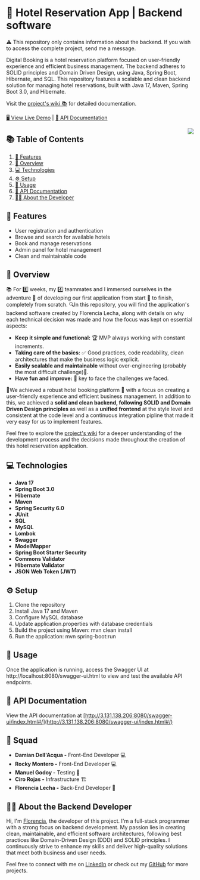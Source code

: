 # 🏨 Hotel Reservation App | Backend software

⚠️ This repository only contains information about the backend. If you wish to access the complete project, send me a message.
  
Digital Booking is a hotel reservation platform focused on user-friendly experience and efficient business management. The backend adheres to SOLID principles and Domain Driven Design, using Java, Spring Boot, Hibernate, and SQL. This repository features a scalable and clean backend solution for managing hotel reservations, built with Java 17, Maven, Spring Boot 3.0, and Hibernate.

Visit the [project's wiki 📚](https://github.com/florencialecha/digital-booking-software-backend/wiki) for detailed documentation.

[🖥️ View Live Demo](http://digital-booking-6.s3-website.us-east-2.amazonaws.com/) |
[📃 API Documentation](http://3.131.138.206:8080/swagger-ui/index.html#/)

<p>
<img src="https://user-images.githubusercontent.com/106263642/232561907-ca963573-41f6-44d1-bc40-4520aca7ecd2.gif" align="right" marginleft="10px">

## 📚 Table of Contents
 
1. [🌟 Features](https://github.com/florencialecha/digital-booking-software-backend/blob/development/README.md#-features)
2. [🎯 Overview](https://github.com/florencialecha/digital-booking-software-backend/blob/development/README.md#--overview)
3. [💻 Technologies](https://github.com/florencialecha/digital-booking-software-backend/blob/development/README.md#-technologies)
4. [⚙️ Setup](https://github.com/florencialecha/digital-booking-software-backend/blob/development/README.md#%EF%B8%8F-setup)
5. [🚀 Usage](https://github.com/florencialecha/digital-booking-software-backend/blob/development/README.md#-usage)
7. [📃 API Documentation](https://github.com/florencialecha/digital-booking-software-backend/blob/development/README.md#-api-documentation)
8. [👩‍💻 About the Developer](https://github.com/florencialecha/digital-booking-software-backend/blob/development/README.md#-about-the-developer)
</p>


## 🌟 Features

- User registration and authentication
- Browse and search for available hotels
- Book and manage reservations
- Admin panel for hotel management
- Clean and maintainable code

## 🎯  Overview

📚 For 8️⃣ weeks, my 4️⃣ teammates and I immersed ourselves in the adventure 🚀 of developing our first application from start 🏁 to finish, completely from scratch.
🔍In this repository, you will find the application's backend software created by Florencia Lecha, along with details on why each technical decision was made and how the focus was kept on essential aspects:
- **Keep it simple and functional:** 🏆 MVP always working with constant increments. 
- **Taking care of the basics:** ✅ Good practices, code readability, clean architectures that make the business logic explicit.
- **Easily scalable and maintainable** without over-engineering (probably the most difficult challenge)🌟.
- **Have fun and improve:** 🔑 key to face the challenges we faced.

🎯We achieved a robust hotel booking platform 🏨 with a focus on creating a user-friendly experience and efficient business management.
In addition to this, we achieved a **solid and clean backend, following SOLID and Domain Driven Design principles** as well as a **unified frontend** at the style level and consistent at the code level and a continuous integration pipline that made it very easy for us to implement features.

Feel free to explore the [project's wiki](https://github.com/florencialecha/digital-booking-software-backend/wiki) for a deeper understanding of the development process and the decisions made throughout the creation of this hotel reservation application.

## 💻 Technologies

- **Java 17**
- **Spring Boot 3.0**
- **Hibernate**
- **Maven**
- **Spring Security 6.0**
- **JUnit**
- **SQL**
- **MySQL**
- **Lombok**
- **Swagger**
- **ModelMapper**
- **Spring Boot Starter Security**
- **Commons Validator**
- **Hibernate Validator**
- **JSON Web Token (JWT)**

## ⚙️ Setup
1. Clone the repository
2. Install Java 17 and Maven
3. Configure MySQL database
4. Update application.properties with database credentials
5. Build the project using Maven: mvn clean install
6. Run the application: mvn spring-boot:run

## 🚀 Usage
Once the application is running, access the Swagger UI at http://localhost:8080/swagger-ui.html to view and test the available API endpoints.

## 📃 API Documentation

View the API documentation at [http://3.131.138.206:8080/swagger-ui/index.html#/](http://3.131.138.206:8080/swagger-ui/index.html#/)

## 👥 Squad
* **Damian Dell'Acqua -** Front-End Developer 💻
* **Rocky Montero -** Front-End Developer 💻
* **Manuel Godoy -** Testing 🧪
* **Ciro Rojas -** Infrastructure 🏗️
* **Florencia Lecha -** Back-End Developer 🔧

## 👩‍💻 About the Backend Developer

Hi, I'm [Florencia](https://www.linkedin.com/in/florencialecha/), the developer of this project. I'm a full-stack programmer with a strong focus on backend development. My passion lies in creating clean, maintainable, and efficient software architectures, following best practices like Domain-Driven Design (DDD) and SOLID principles. I continuously strive to enhance my skills and deliver high-quality solutions that meet both business and user needs.

Feel free to connect with me on [LinkedIn](https://www.linkedin.com/in/florencialecha/) or check out my [GitHub](https://github.com/florencialecha) for more projects.
